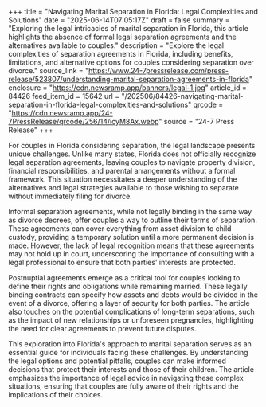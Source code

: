 +++
title = "Navigating Marital Separation in Florida: Legal Complexities and Solutions"
date = "2025-06-14T07:05:17Z"
draft = false
summary = "Exploring the legal intricacies of marital separation in Florida, this article highlights the absence of formal legal separation agreements and the alternatives available to couples."
description = "Explore the legal complexities of separation agreements in Florida, including benefits, limitations, and alternative options for couples considering separation over divorce."
source_link = "https://www.24-7pressrelease.com/press-release/523807/understanding-marital-separation-agreements-in-florida"
enclosure = "https://cdn.newsramp.app/banners/legal-1.jpg"
article_id = 84426
feed_item_id = 15642
url = "/202506/84426-navigating-marital-separation-in-florida-legal-complexities-and-solutions"
qrcode = "https://cdn.newsramp.app/24-7PressRelease/qrcode/256/14/icyM8Ax.webp"
source = "24-7 Press Release"
+++

<p>For couples in Florida considering separation, the legal landscape presents unique challenges. Unlike many states, Florida does not officially recognize legal separation agreements, leaving couples to navigate property division, financial responsibilities, and parental arrangements without a formal framework. This situation necessitates a deeper understanding of the alternatives and legal strategies available to those wishing to separate without immediately filing for divorce.</p><p>Informal separation agreements, while not legally binding in the same way as divorce decrees, offer couples a way to outline their terms of separation. These agreements can cover everything from asset division to child custody, providing a temporary solution until a more permanent decision is made. However, the lack of legal recognition means that these agreements may not hold up in court, underscoring the importance of consulting with a legal professional to ensure that both parties' interests are protected.</p><p>Postnuptial agreements emerge as a critical tool for couples looking to define their rights and obligations while remaining married. These legally binding contracts can specify how assets and debts would be divided in the event of a divorce, offering a layer of security for both parties. The article also touches on the potential complications of long-term separations, such as the impact of new relationships or unforeseen pregnancies, highlighting the need for clear agreements to prevent future disputes.</p><p>This exploration into Florida's approach to marital separation serves as an essential guide for individuals facing these challenges. By understanding the legal options and potential pitfalls, couples can make informed decisions that protect their interests and those of their children. The article emphasizes the importance of legal advice in navigating these complex situations, ensuring that couples are fully aware of their rights and the implications of their choices.</p>